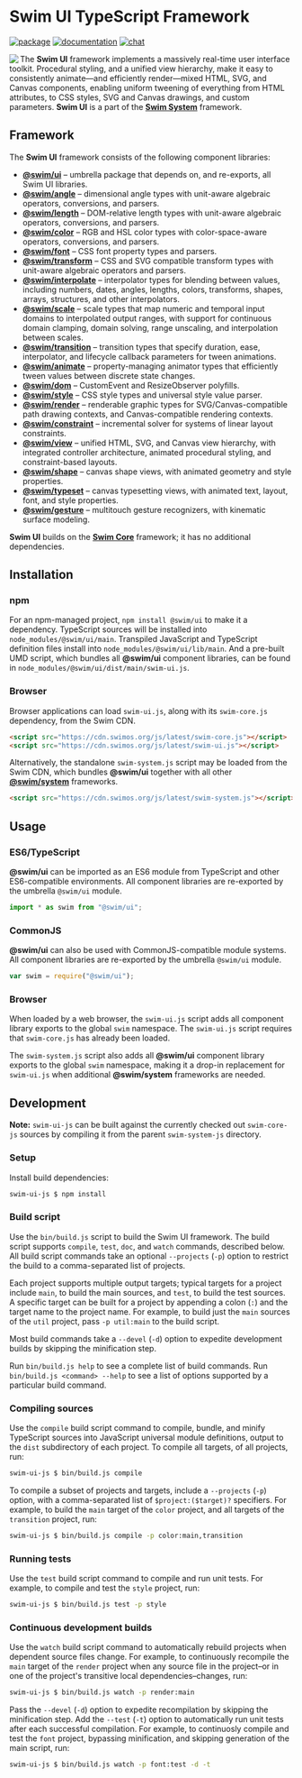 # Swim UI TypeScript Framework

[![package](https://img.shields.io/npm/v/@swim/ui.svg)](https://www.npmjs.com/package/@swim/ui)
[![documentation](https://img.shields.io/badge/doc-TypeDoc-blue.svg)](https://docs.swimos.org/js/latest/modules/_swim_ui.html)
[![chat](https://img.shields.io/badge/chat-Gitter-green.svg)](https://gitter.im/swimos/community)

<a href="https://www.swimos.org"><img src="https://docs.swimos.org/readme/marlin-blue.svg" align="left"></a>

The **Swim UI** framework implements a massively real-time user interface
toolkit. Procedural styling, and a unified view hierarchy, make it easy to
consistently animate—and efficiently render—mixed HTML, SVG, and Canvas
components, enabling uniform tweening of everything from HTML attributes, to
CSS styles, SVG and Canvas drawings, and custom parameters.  **Swim UI** is a
part of the [**Swim System**](https://github.com/swimos/swim/tree/master/swim-system-js/@swim/system)
framework.

## Framework

The **Swim UI** framework consists of the following component libraries:

- [**@swim/ui**](@swim/ui) –
  umbrella package that depends on, and re-exports, all Swim UI libraries.
- [**@swim/angle**](@swim/angle) –
  dimensional angle types with unit-aware algebraic operators, conversions,
  and parsers.
- [**@swim/length**](@swim/length) –
  DOM-relative length types with unit-aware algebraic operators, conversions,
  and parsers.
- [**@swim/color**](@swim/color) –
  RGB and HSL color types with color-space-aware operators, conversions,
  and parsers.
- [**@swim/font**](@swim/font) –
  CSS font property types and parsers.
- [**@swim/transform**](@swim/transform) –
  CSS and SVG compatible transform types with unit-aware algebraic operators
  and parsers.
- [**@swim/interpolate**](@swim/interpolate) –
  interpolator types for blending between values, including numbers, dates,
  angles, lengths, colors, transforms, shapes, arrays, structures, and
  other interpolators.
- [**@swim/scale**](@swim/scale) –
  scale types that map numeric and temporal input domains to interpolated
  output ranges, with support for continuous domain clamping, domain solving,
  range unscaling, and interpolation between scales.
- [**@swim/transition**](@swim/transition) –
  transition types that specify duration, ease, interpolator, and lifecycle
  callback parameters for tween animations.
- [**@swim/animate**](@swim/animate) –
  property-managing animator types that efficiently tween values between
  discrete state changes.
- [**@swim/dom**](@swim/dom) –
  CustomEvent and ResizeObserver polyfills.
- [**@swim/style**](@swim/style) –
  CSS style types and universal style value parser.
- [**@swim/render**](@swim/render) –
  renderable graphic types for SVG/Canvas-compatible path drawing contexts,
  and Canvas-compatible rendering contexts.
- [**@swim/constraint**](@swim/constraint) –
  incremental solver for systems of linear layout constraints.
- [**@swim/view**](@swim/view) –
  unified HTML, SVG, and Canvas view hierarchy, with integrated controller
  architecture, animated procedural styling, and constraint-based layouts.
- [**@swim/shape**](@swim/shape) –
  canvas shape views, with animated geometry and style properties.
- [**@swim/typeset**](@swim/typeset) –
  canvas typesetting views, with animated text, layout, font, and style properties.
- [**@swim/gesture**](@swim/gesture) –
  multitouch gesture recognizers, with kinematic surface modeling.

**Swim UI** builds on the [**Swim Core**](https://github.com/swimos/swim/tree/master/swim-system-js/swim-core-js)
framework; it has no additional dependencies.

## Installation

### npm

For an npm-managed project, `npm install @swim/ui` to make it a dependency.
TypeScript sources will be installed into `node_modules/@swim/ui/main`.
Transpiled JavaScript and TypeScript definition files install into
`node_modules/@swim/ui/lib/main`.  And a pre-built UMD script, which
bundles all **@swim/ui** component libraries, can be found in
`node_modules/@swim/ui/dist/main/swim-ui.js`.

### Browser

Browser applications can load `swim-ui.js`, along with its `swim-core.js`
dependency, from the Swim CDN.

```html
<script src="https://cdn.swimos.org/js/latest/swim-core.js"></script>
<script src="https://cdn.swimos.org/js/latest/swim-ui.js"></script>
```

Alternatively, the standalone `swim-system.js` script may be loaded
from the Swim CDN, which bundles **@swim/ui** together with all other
[**@swim/system**](https://github.com/swimos/swim/tree/master/swim-system-js/@swim/system)
frameworks.

```html
<script src="https://cdn.swimos.org/js/latest/swim-system.js"></script>
```

## Usage

### ES6/TypeScript

**@swim/ui** can be imported as an ES6 module from TypeScript and other
ES6-compatible environments.  All component libraries are re-exported by
the umbrella `@swim/ui` module.

```typescript
import * as swim from "@swim/ui";
```

### CommonJS

**@swim/ui** can also be used with CommonJS-compatible module systems.
All component libraries are re-exported by the umbrella `@swim/ui` module.

```javascript
var swim = require("@swim/ui");
```

### Browser

When loaded by a web browser, the `swim-ui.js` script adds all component
library exports to the global `swim` namespace.  The `swim-ui.js` script
requires that `swim-core.js` has already been loaded.

The `swim-system.js` script also adds all **@swim/ui** component library
exports to the global `swim` namespace, making it a drop-in replacement
for `swim-ui.js` when additional **@swim/system** frameworks are needed.

## Development

**Note:**
`swim-ui-js` can be built against the currently checked out `swim-core-js`
sources by compiling it from the parent `swim-system-js` directory.

### Setup

Install build dependencies:

```sh
swim-ui-js $ npm install
```

### Build script

Use the `bin/build.js` script to build the Swim UI framework.  The build script
supports `compile`, `test`, `doc`, and `watch` commands, described below.
All build script commands take an optional `--projects` (`-p`) option to
restrict the build to a comma-separated list of projects.

Each project supports multiple output targets; typical targets for a project
include `main`, to build the main sources, and `test`, to build the test
sources.  A specific target can be built for a project by appending a colon
(`:`) and the target name to the project name.  For example, to build just the
`main` sources of the `util` project, pass `-p util:main` to the build script.

Most build commands take a `--devel` (`-d`) option to expedite development
builds by skipping the minification step.

Run `bin/build.js help` to see a complete list of build commands.  Run
`bin/build.js <command> --help` to see a list of options supported by a
particular build command.

### Compiling sources

Use the `compile` build script command to compile, bundle, and minify
TypeScript sources into JavaScript universal module definitions, output
to the `dist` subdirectory of each project.  To compile all targets,
of all projects, run:

```sh
swim-ui-js $ bin/build.js compile
```

To compile a subset of projects and targets, include a `--projects` (`-p`)
option, with a comma-separated list of `$project:($target)?` specifiers.
For example, to build the `main` target of the `color` project, and all
targets of the `transition` project, run:

```sh
swim-ui-js $ bin/build.js compile -p color:main,transition
```

### Running tests

Use the `test` build script command to compile and run unit tests.
For example, to compile and test the `style` project, run:

```sh
swim-ui-js $ bin/build.js test -p style
```

### Continuous development builds

Use the `watch` build script command to automatically rebuild projects when
dependent source files change.  For example, to continuously recompile the
`main` target of the `render` project when any source file in the project–or
in one of the project's transitive local dependencies–changes, run:

```sh
swim-ui-js $ bin/build.js watch -p render:main
```

Pass the `--devel` (`-d`) option to expedite recompilation by skipping the
minification step.  Add the `--test` (`-t`) option to automatically run unit
tests after each successful compilation.  For example, to continuosly compile
and test the `font` project, bypassing minification, and skipping generation
of the main script, run:

```sh
swim-ui-js $ bin/build.js watch -p font:test -d -t
```
